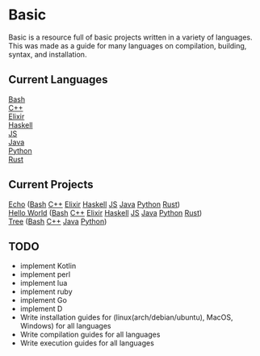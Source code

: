# Basic
Basic is a resource full of basic projects written in a variety of languages.
<br />
This was made as a guide for many languages on compilation, building, syntax, and installation.

## Current Languages
[Bash](bash)
<br />
[C++](cpp)
<br />
[Elixir](elixir)
<br />
[Haskell](haskell)
<br />
[JS](js)
<br />
[Java](java)
<br />
[Python](python)
<br />
[Rust](rust)
<br />


## Current Projects
[Echo](project_descriptors/ECHO.md) ([Bash](bash/echo/echo.sh) [C++](cpp/echo/src/echo.cpp) [Elixir](elixir/echo/Echo.ex) [Haskell](haskell/echo/Echo.hs) [JS](js/echo/echo.js) [Java](java/echo/src/main/java/com/github/coreyshupe/echo/Echo.java) [Python](python/echo/echo.py) [Rust](rust/echo/echo.rs))
<br />
[Hello World](project_descriptors/HELLO_WORLD.md) ([Bash](bash/hello_world/hello_world.sh) [C++](cpp/hello_world/src/hello_world.cpp) [Elixir](elixir/hello_world/HelloWorld.ex) [Haskell](haskell/hello_world/HelloWorld.hs) [JS](js/hello_world/hello_world.js) [Java](java/hello_world/src/main/java/com/github/coreyshupe/helloworld/HelloWorld.java) [Python](python/hello_world/hello_world.py) [Rust](rust/hello_world/hello_world.rs))
<br />
[Tree](project_descriptors/TREE.md) ([Bash](bash/tree/tree.sh) [C++](cpp/tree/src/tree.cpp) [Java](java/tree/src/main/java/com/github/coreyshupe/tree/Tree.java) [Python](python/tree/tree.py))
<br />


## TODO
- implement Kotlin
- implement perl
- implement lua
- implement ruby
- implement Go
- implement D
- Write installation guides for (linux(arch/debian/ubuntu), MacOS, Windows) for all languages
- Write compilation guides for all languages
- Write execution guides for all languages
